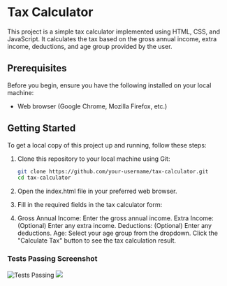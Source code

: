 # Tax Calculator

This project is a simple tax calculator implemented using HTML, CSS, and JavaScript. It calculates the tax based on the gross annual income, extra income, deductions, and age group provided by the user.

## Prerequisites

Before you begin, ensure you have the following installed on your local machine:

- Web browser (Google Chrome, Mozilla Firefox, etc.)

## Getting Started

To get a local copy of this project up and running, follow these steps:

1. Clone this repository to your local machine using Git:

   ```bash
   git clone https://github.com/your-username/tax-calculator.git
   cd tax-calculator
2. Open the index.html file in your preferred web browser.
   
1. Fill in the required fields in the tax calculator form:

2. Gross Annual Income: Enter the gross annual income.
Extra Income: (Optional) Enter any extra income.
Deductions: (Optional) Enter any deductions.
Age: Select your age group from the dropdown.
Click the "Calculate Tax" button to see the tax calculation result.
### Tests Passing Screenshot
![Tests Passing](stringerro.png)
![](stringcase.png)


